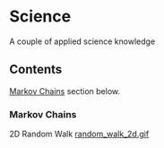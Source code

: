# Science

A couple of applied science knowledge

## Contents

[Markov Chains](#markov-chains) section below.

### Markov Chains

2D Random Walk
[random_walk_2d.gif](./assets/videos/random_walk_2d.gif)
